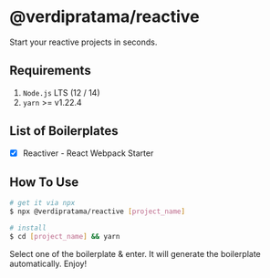 # @verdipratama/reactive

Start your reactive projects in seconds.

## Requirements

1. `Node.js` LTS (12 / 14)
2. `yarn` >= v1.22.4

## List of Boilerplates

- [x] Reactiver - React Webpack Starter

## How To Use

```bash
# get it via npx
$ npx @verdipratama/reactive [project_name]

# install
$ cd [project_name] && yarn
```

Select one of the boilerplate & enter. It will generate the boilerplate automatically. Enjoy!
